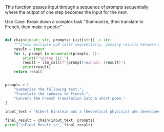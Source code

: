 This function passes input through a sequence of prompts sequentially where the output of one step becomes the input for the next.

Use Case: 
Break down a complex task
"Summarize, then translate to French, then make it poetic"
``` python

def chain(input: str, prompts: List[str]) -> str:
    """Chain multiple LLM calls sequentially, passing results between steps."""
    result = input
    for i, prompt in enumerate(prompts, 1):
        print(f"\nStep {i}:")
        result = llm_call(f"{prompt}\nInput: {result}")
        print(result)
    return result


prompts = [
    "Summarize the following text.",
    "Translate the summary to French.",
    "Convert the French translation into a short poem."
]

input_text = "Albert Einstein was a theoretical physicist who developed the theory of relativity, one of the two pillars of modern physics."

final_result = chain(input_text, prompts)
print("\nFinal Result:\n", final_result)
```
